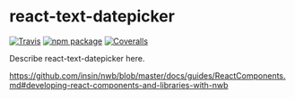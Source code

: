 # react-text-datepicker

[![Travis][build-badge]][build]
[![npm package][npm-badge]][npm]
[![Coveralls][coveralls-badge]][coveralls]

Describe react-text-datepicker here.

[build-badge]: https://img.shields.io/travis/user/repo/master.png?style=flat-square
[build]: https://travis-ci.org/user/repo

[npm-badge]: https://img.shields.io/npm/v/npm-package.png?style=flat-square
[npm]: https://www.npmjs.org/package/npm-package

[coveralls-badge]: https://img.shields.io/coveralls/user/repo/master.png?style=flat-square
[coveralls]: https://coveralls.io/github/user/repo


https://github.com/insin/nwb/blob/master/docs/guides/ReactComponents.md#developing-react-components-and-libraries-with-nwb